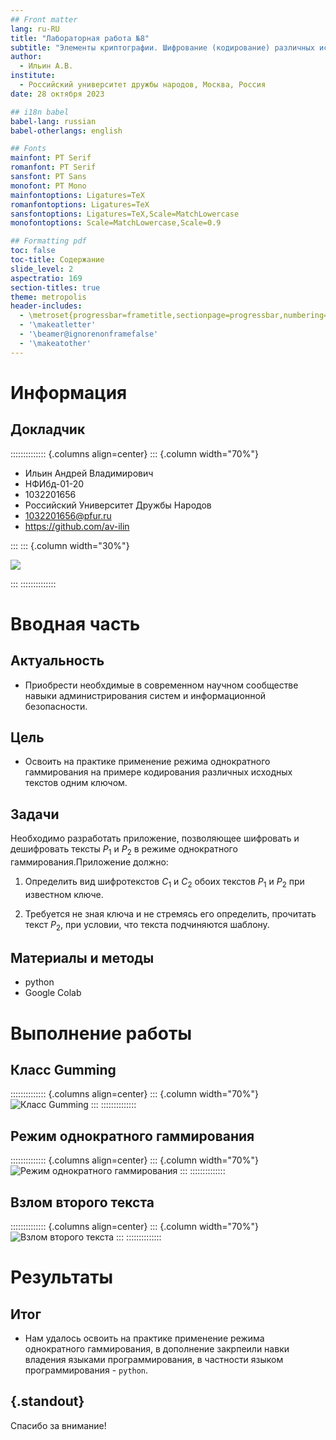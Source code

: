 ```yaml
---
## Front matter
lang: ru-RU
title: "Лабораторная работа №8"
subtitle: "Элементы криптографии. Шифрование (кодирование) различных исходных текстов одним ключом"
author:
  - Ильин А.В.
institute:
  - Российский университет дружбы народов, Москва, Россия
date: 28 октября 2023

## i18n babel
babel-lang: russian
babel-otherlangs: english

## Fonts
mainfont: PT Serif
romanfont: PT Serif
sansfont: PT Sans
monofont: PT Mono
mainfontoptions: Ligatures=TeX
romanfontoptions: Ligatures=TeX
sansfontoptions: Ligatures=TeX,Scale=MatchLowercase
monofontoptions: Scale=MatchLowercase,Scale=0.9

## Formatting pdf
toc: false
toc-title: Содержание
slide_level: 2
aspectratio: 169
section-titles: true
theme: metropolis
header-includes:
  - \metroset{progressbar=frametitle,sectionpage=progressbar,numbering=fraction}
  - '\makeatletter'
  - '\beamer@ignorenonframefalse'
  - '\makeatother'
---
```


# Информация

## Докладчик

:::::::::::::: {.columns align=center}
::: {.column width="70%"}

- Ильин Андрей Владимирович
- НФИбд-01-20
- 1032201656
- Российский Университет Дружбы Народов
- [1032201656@pfur.ru](mailto:1032201656@pfur.ru)
- <https://github.com/av-ilin>

:::
::: {.column width="30%"}

![](./images/avilin.jpg)

:::
::::::::::::::

# Вводная часть

## Актуальность

- Приобрести необхдимые в современном научном сообществе навыки администрирования систем и информационной безопасности.

## Цель

- Освоить на практике применение режима однократного гаммирования на примере кодирования различных исходных текстов одним ключом.

## Задачи

Необходимо разработать приложение, позволяющее шифровать и дешифровать тексты $P_1$ и $P_2$ в режиме однократного гаммирования.Приложение должно:

1. Определить вид шифротекстов $C_1$ и $C_2$ обоих текстов $P_1$ и $P_2$ при известном ключе.

2. Требуется не зная ключа и не стремясь его определить, прочитать текст $P_2$, при условии, что текста подчиняются шаблону.

## Материалы и методы

- python
- Google Colab

# Выполнение работы

## Класс Gumming

:::::::::::::: {.columns align=center}
::: {.column width="70%"}
![Класс Gumming](images/01.png)
:::
::::::::::::::

## Режим однократного гаммирования

:::::::::::::: {.columns align=center}
::: {.column width="70%"}
![Режим однократного гаммирования](images/02.png)
:::
::::::::::::::

## Взлом второго текста

:::::::::::::: {.columns align=center}
::: {.column width="70%"}
![Взлом второго текста](images/03.png)
:::
::::::::::::::

# Результаты

## Итог

- Нам удалось освоить на практике применение режима однократного гаммирования, в дополнение закрпеили навки владения языками программирования, в частности языком программирования - `python`.

## {.standout}

Спасибо за внимание!
